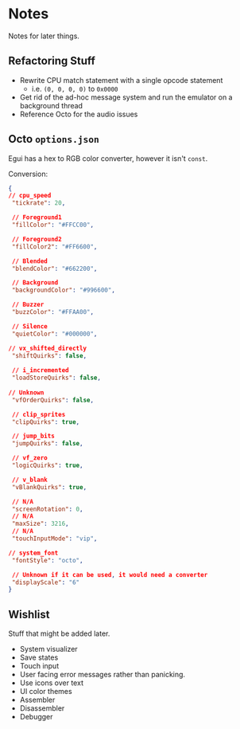 # Notes

Notes for later things.

## Refactoring Stuff

- Rewrite CPU match statement with a single opcode statement
  - i.e. `(0, 0, 0, 0)` to `0x0000`
- Get rid of the ad-hoc message system and run the emulator on a background thread
- Reference Octo for the audio issues

## Octo `options.json`

Egui has a hex to RGB color converter, however it isn't `const`.

Conversion:

```json
{
// cpu_speed
 "tickrate": 20,

 // Foreground1
 "fillColor": "#FFCC00",

 // Foreground2
 "fillColor2": "#FF6600",

 // Blended
 "blendColor": "#662200",

 // Background
 "backgroundColor": "#996600",

 // Buzzer
 "buzzColor": "#FFAA00",

 // Silence
 "quietColor": "#000000",

// vx_shifted_directly
 "shiftQuirks": false,
 
 // i_incremented
 "loadStoreQuirks": false,
 
// Unknown
 "vfOrderQuirks": false,

 // clip_sprites
 "clipQuirks": true,

 // jump_bits
 "jumpQuirks": false,

 // vf_zero
 "logicQuirks": true,

 // v_blank
 "vBlankQuirks": true,

 // N/A
 "screenRotation": 0,
 // N/A
 "maxSize": 3216,
 // N/A
 "touchInputMode": "vip",

// system_font
 "fontStyle": "octo",

 // Unknown if it can be used, it would need a converter
 "displayScale": "6"
}
```

## Wishlist

Stuff that might be added later.

- System visualizer
- Save states
- Touch input
- User facing error messages rather than panicking.
- Use icons over text
- UI color themes
- Assembler
- Disassembler
- Debugger
